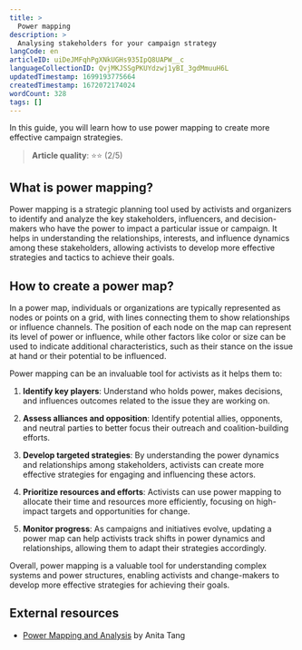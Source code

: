 ```yaml
---
title: >
  Power mapping
description: >
  Analysing stakeholders for your campaign strategy
langCode: en
articleID: uiDeJMFqhPgXNkUGHs935IpQ8UAPW__c
languageCollectionID: QvjMKJSSgPKUYdzwj1yBI_3gdMmuuH6L
updatedTimestamp: 1699193775664
createdTimestamp: 1672072174024
wordCount: 328
tags: []
---
```


In this guide, you will learn how to use power mapping to create more effective campaign strategies.

> **Article quality**: ⭐️⭐️ (2/5)

## What is power mapping?

Power mapping is a strategic planning tool used by activists and organizers to identify and analyze the key stakeholders, influencers, and decision-makers who have the power to impact a particular issue or campaign. It helps in understanding the relationships, interests, and influence dynamics among these stakeholders, allowing activists to develop more effective strategies and tactics to achieve their goals.

## How to create a power map?

In a power map, individuals or organizations are typically represented as nodes or points on a grid, with lines connecting them to show relationships or influence channels. The position of each node on the map can represent its level of power or influence, while other factors like color or size can be used to indicate additional characteristics, such as their stance on the issue at hand or their potential to be influenced.

Power mapping can be an invaluable tool for activists as it helps them to:

1.  **Identify key players**: Understand who holds power, makes decisions, and influences outcomes related to the issue they are working on.
    
2.  **Assess alliances and opposition**: Identify potential allies, opponents, and neutral parties to better focus their outreach and coalition-building efforts.
    
3.  **Develop targeted strategies**: By understanding the power dynamics and relationships among stakeholders, activists can create more effective strategies for engaging and influencing these actors.
    
4.  **Prioritize resources and efforts**: Activists can use power mapping to allocate their time and resources more efficiently, focusing on high-impact targets and opportunities for change.
    
5.  **Monitor progress**: As campaigns and initiatives evolve, updating a power map can help activists track shifts in power dynamics and relationships, allowing them to adapt their strategies accordingly.
    

Overall, power mapping is a valuable tool for understanding complex systems and power structures, enabling activists and change-makers to develop more effective strategies for achieving their goals.

## External resources

-   [Power Mapping and Analysis](https://commonslibrary.org/guide-power-mapping-and-analysis/) by Anita Tang